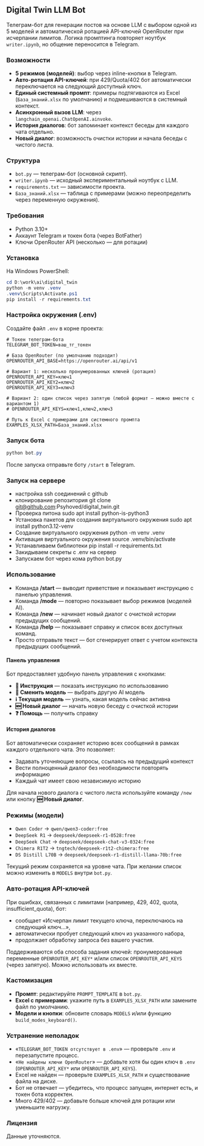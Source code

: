 

## Digital Twin LLM Bot

Телеграм-бот для генерации постов на основе LLM с выбором одной из 5 моделей и автоматической ротацией API-ключей OpenRouter при исчерпании лимитов. Логика промптинга повторяет ноутбук `writer.ipynb`, но общение переносится в Telegram.

### Возможности

- **5 режимов (моделей)**: выбор через inline-кнопки в Telegram.
- **Авто-ротация API-ключей**: при 429/Quota/402 бот автоматически переключается на следующий доступный ключ.
- **Единый системный промпт**: примеры подтягиваются из Excel (`База_знаний.xlsx` по умолчанию) и подмешиваются в системный контекст.
- **Асинхронный вызов LLM**: через `langchain_openai.ChatOpenAI.ainvoke`.
- **История диалогов**: бот запоминает контекст беседы для каждого чата отдельно.
- **Новый диалог**: возможность очистки истории и начала беседы с чистого листа.

### Структура

- `bot.py` — телеграм-бот (основной скрипт).
- `writer.ipynb` — исходный экспериментальный ноутбук с LLM.
- `requirements.txt` — зависимости проекта.
- `База_знаний.xlsx` — таблица с примерами (можно переопределить через переменную окружения).

### Требования

- Python 3.10+
- Аккаунт Telegram и токен бота (через BotFather)
- Ключи OpenRouter API (несколько — для ротации)

### Установка

На Windows PowerShell:

```powershell
cd D:\work\ai\digital_twin
python -m venv .venv
.venv\Scripts\Activate.ps1
pip install -r requirements.txt
```

### Настройка окружения (.env)

Создайте файл `.env` в корне проекта:

```env
# Токен телеграм-бота
TELEGRAM_BOT_TOKEN=ваш_тг_токен

# База OpenRouter (по умолчанию подходит)
OPENROUTER_API_BASE=https://openrouter.ai/api/v1

# Вариант 1: несколько пронумерованных ключей (ротация)
OPENROUTER_API_KEY=ключ1
OPENROUTER_API_KEY2=ключ2
OPENROUTER_API_KEY3=ключ3

# Вариант 2: один список через запятую (любой формат — можно вместе с вариантом 1)
# OPENROUTER_API_KEYS=ключ1,ключ2,ключ3

# Путь к Excel с примерами для системного промпта
EXAMPLES_XLSX_PATH=База_знаний.xlsx
```

### Запуск бота

```powershell
python bot.py
```

После запуска отправьте боту `/start` в Telegram.

### Запуск на сервере

- настройка ssh соединений с github
- клонирование репозитория
  git clone git@github.com:Psyhoved/digital_twin.git
- Проверка питона
  sudo apt install python-is-python3
- Установка пакетов для создания виртуального окружения
  sudo apt install python3.12-venv
- Создание виртуального окружения
  python -m venv .venv
- Активация виртуального окружения
  source .venv/bin/activate
- Устанавливаем библиотеки
  pip install -r requirements.txt
- Закидываем секреты с .env на сервер
- Запускаем бот через кома
  python bot.py

### Использование

- Команда **/start** — выводит приветствие и показывает инструкцию с панелью управления.
- Команда **/mode** — повторно показывает выбор режимов (моделей AI).
- Команда **/new** — начинает новый диалог с очисткой истории предыдущих сообщений.
- Команда **/help** — показывает справку и список всех доступных команд.
- Просто отправьте текст — бот сгенерирует ответ с учетом контекста предыдущих сообщений.

#### Панель управления

Бот предоставляет удобную панель управления с кнопками:
- **📖 Инструкция** — показать инструкцию по использованию
- **🤖 Сменить модель** — выбрать другую AI модель
- **ℹ️ Текущая модель** — узнать, какая модель сейчас активна
- **🆕 Новый диалог** — начать новую беседу с очисткой истории
- **❓ Помощь** — получить справку

#### История диалогов

Бот автоматически сохраняет историю всех сообщений в рамках каждого отдельного чата. Это позволяет:
- Задавать уточняющие вопросы, ссылаясь на предыдущий контекст
- Вести полноценный диалог без необходимости повторять информацию
- Каждый чат имеет свою независимую историю

Для начала нового диалога с чистого листа используйте команду `/new` или кнопку **🆕 Новый диалог**.

### Режимы (модели)

- `Qwen Coder` → `qwen/qwen3-coder:free`
- `DeepSeek R1` → `deepseek/deepseek-r1-0528:free`
- `DeepSeek Chat` → `deepseek/deepseek-chat-v3-0324:free`
- `Chimera R1T2` → `tngtech/deepseek-r1t2-chimera:free`
- `DS Distill L70B` → `deepseek/deepseek-r1-distill-llama-70b:free`

Текущий режим сохраняется на уровне чата. При желании список можно изменить в `MODELS` внутри `bot.py`.

### Авто-ротация API-ключей

При ошибках, связанных с лимитами (например, 429, 402, quota, insufficient_quota), бот:

- сообщает «Исчерпан лимит текущего ключа, переключаюсь на следующий ключ…»,
- автоматически пробует следующий ключ из указанного набора,
- продолжает обработку запроса без вашего участия.

Поддерживаются оба способа задания ключей: пронумерованные переменные `OPENROUTER_API_KEY*` и/или список `OPENROUTER_API_KEYS` (через запятую). Можно использовать их вместе.

### Кастомизация

- **Промпт**: редактируйте `PROMPT_TEMPLATE` в `bot.py`.
- **Excel с примерами**: укажите путь в `EXAMPLES_XLSX_PATH` или замените файл по умолчанию.
- **Модели и кнопки**: обновите словарь `MODELS` и/или функцию `build_modes_keyboard()`.

### Устранение неполадок

- «`TELEGRAM_BOT_TOKEN отсутствует в .env`» — проверьте `.env` и перезапустите процесс.
- «`Не найдены ключи OpenRouter`» — добавьте хотя бы один ключ в `.env` (`OPENROUTER_API_KEY*` или `OPENROUTER_API_KEYS`).
- Excel не найден — проверьте `EXAMPLES_XLSX_PATH` и существование файла на диске.
- Бот не отвечает — убедитесь, что процесс запущен, интернет есть, и токен бота корректен.
- Много 429/402 — добавьте больше ключей для ротации или уменьшите нагрузку.

### Лицензия

Данные уточняются.
